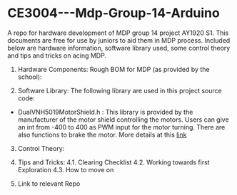 # CE3004---Mdp-Group-14-Arduino
A repo for hardware development of MDP group 14 project AY1920 S1. This documents are free for use by juniors to aid them in MDP process. Included below are hardware information, software library used, some control theory and tips and tricks on acing MDP.

1. Hardware Components:
Rough BOM for MDP (as provided by the school):

2. Software Library:
The following library are used in this project source code:
- DualVNH5019MotorShield.h : 
		This library is provided by the manufacturer of the motor shield controlling the motors. Users can give an int from -400 to 400 as PWM input for the motor turning. There are also functions to brake the motor. More details at this <a href ="https://github.com/pololu/dual-vnh5019-motor-shield">link</a>

3. Control Theory:

4. Tips and Tricks:
4.1. Clearing Checklist
4.2. Working towards first Exploration
4.3. How to move on

5. Link to relevant Repo
